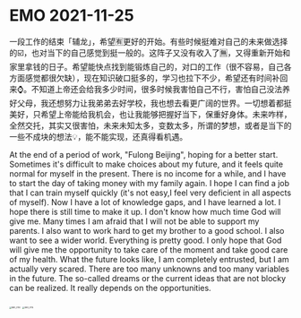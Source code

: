 # EMO 2021-11-25

一段工作的结束「辅龙」，希望🈶️更好的开始。有些时候挺难对自己的未来做选择的☑️，也对当下的自己感觉到挺一般的。这阵子又没有收入了🈚️，又得重新开始和家里拿钱的日子。希望能快点找到能锻炼自己的，对口的工作（很不容易，自己各方面感觉都很欠缺），现在知识破口挺多的，学习也拉下不少，希望还有时间补回来⌚️。不知道上帝还会给我多少时间，很多时候我害怕自己不行，害怕自己没法养好父母，我还想努力让我弟弟去好学校，我也想去看更广阔的世界。一切想着都挺美好，只希望上帝能给我机会，也让我能够把握好当下，保重好身体。未来咋样，全然交托，其实又很害怕，未来未知太多，变数太多，所谓的梦想，或者是当下的一些不成块的想法💡，能不能实现，还真得看机遇。

At the end of a period of work, "Fulong Beijing", hoping for a better start. Sometimes it's difficult to make choices about my future, and it feels quite normal for myself in the present. There is no income for a while, and I have to start the day of taking money with my family again. I hope I can find a job that I can train myself quickly (it's not easy,I feel very deficient in all aspects of myself). Now I have a lot of knowledge gaps, and I have learned a lot. I hope there is still time to make it up. I don't know how much time God will give me. Many times I am afraid that I will not be able to support my parents. I also want to work hard to get my brother to a good school. I also want to see a wider world. Everything is pretty good. I only hope that God will give me the opportunity to take care of the moment and take good care of my health. What the future looks like, I am completely entrusted, but I am actually very scared. There are too many unknowns and too many variables in the future. The so-called dreams or the current ideas that are not blocky can be realized. It really depends on the opportunities.

<img src="https://vichien-public.oss-cn-guangzhou.aliyuncs.com/typora/IMG_0114.jpg" alt="IMG_0114" style="zoom:25%;" />

<img src="https://vichien-public.oss-cn-guangzhou.aliyuncs.com/typora/IMG_0115.PNG" alt="IMG_0115" style="zoom:25%;" />